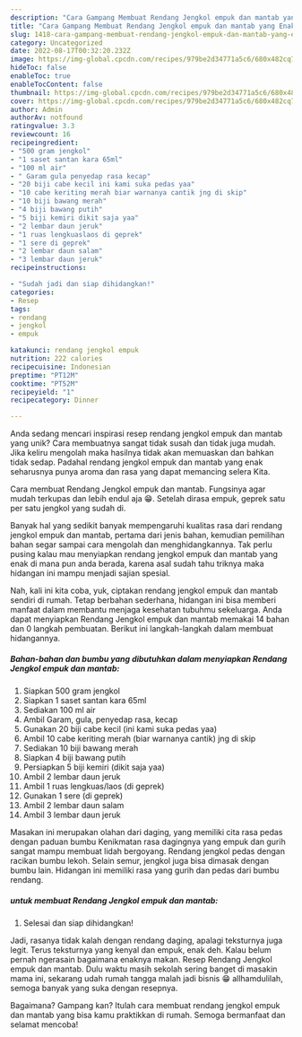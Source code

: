 ```yaml
---
description: "Cara Gampang Membuat Rendang Jengkol empuk dan mantab yang Enak"
title: "Cara Gampang Membuat Rendang Jengkol empuk dan mantab yang Enak"
slug: 1418-cara-gampang-membuat-rendang-jengkol-empuk-dan-mantab-yang-enak
category: Uncategorized
date: 2022-08-17T00:32:20.232Z
image: https://img-global.cpcdn.com/recipes/979be2d34771a5c6/680x482cq70/rendang-jengkol-empuk-dan-mantab-foto-resep-utama.jpg
hideToc: false
enableToc: true
enableTocContent: false
thumbnail: https://img-global.cpcdn.com/recipes/979be2d34771a5c6/680x482cq70/rendang-jengkol-empuk-dan-mantab-foto-resep-utama.jpg
cover: https://img-global.cpcdn.com/recipes/979be2d34771a5c6/680x482cq70/rendang-jengkol-empuk-dan-mantab-foto-resep-utama.jpg
author: Admin
authorAv: notfound
ratingvalue: 3.3
reviewcount: 16
recipeingredient:
- "500 gram jengkol"
- "1 saset santan kara 65ml"
- "100 ml air"
- " Garam gula penyedap rasa kecap"
- "20 biji cabe kecil ini kami suka pedas yaa"
- "10 cabe keriting merah biar warnanya cantik jng di skip"
- "10 biji bawang merah"
- "4 biji bawang putih"
- "5 biji kemiri dikit saja yaa"
- "2 lembar daun jeruk"
- "1 ruas lengkuaslaos di geprek"
- "1 sere di geprek"
- "2 lembar daun salam"
- "3 lembar daun jeruk"
recipeinstructions:

- "Sudah jadi dan siap dihidangkan!"
categories:
- Resep
tags:
- rendang
- jengkol
- empuk

katakunci: rendang jengkol empuk 
nutrition: 222 calories
recipecuisine: Indonesian
preptime: "PT12M"
cooktime: "PT52M"
recipeyield: "1"
recipecategory: Dinner

---
```





Anda sedang mencari inspirasi resep rendang jengkol empuk dan mantab yang unik? Cara membuatnya sangat tidak susah dan tidak juga mudah. Jika keliru mengolah maka hasilnya tidak akan memuaskan dan bahkan tidak sedap. Padahal rendang jengkol empuk dan mantab yang enak seharusnya punya aroma dan rasa yang dapat memancing selera Kita.





Cara membuat Rendang Jengkol empuk dan mantab. Fungsinya agar mudah terkupas dan lebih endul aja 😁. Setelah dirasa empuk, geprek satu per satu jengkol yang sudah di.

Banyak hal yang sedikit banyak mempengaruhi kualitas rasa dari rendang jengkol empuk dan mantab, pertama dari jenis bahan, kemudian pemilihan bahan segar sampai cara mengolah dan menghidangkannya. Tak perlu pusing kalau mau menyiapkan rendang jengkol empuk dan mantab yang enak di mana pun anda berada, karena asal sudah tahu triknya maka hidangan ini mampu menjadi sajian spesial.






Nah, kali ini kita coba, yuk, ciptakan rendang jengkol empuk dan mantab sendiri di rumah. Tetap berbahan sederhana, hidangan ini bisa memberi manfaat dalam membantu menjaga kesehatan tubuhmu sekeluarga. Anda dapat menyiapkan Rendang Jengkol empuk dan mantab memakai 14 bahan dan 0 langkah pembuatan. Berikut ini langkah-langkah dalam membuat hidangannya.

<!--inarticleads1-->

##### Bahan-bahan dan bumbu yang dibutuhkan dalam menyiapkan Rendang Jengkol empuk dan mantab:

1. Siapkan 500 gram jengkol
1. Siapkan 1 saset santan kara 65ml
1. Sediakan 100 ml air
1. Ambil  Garam, gula, penyedap rasa, kecap
1. Gunakan 20 biji cabe kecil (ini kami suka pedas yaa)
1. Ambil 10 cabe keriting merah (biar warnanya cantik) jng di skip
1. Sediakan 10 biji bawang merah
1. Siapkan 4 biji bawang putih
1. Persiapkan 5 biji kemiri (dikit saja yaa)
1. Ambil 2 lembar daun jeruk
1. Ambil 1 ruas lengkuas/laos (di geprek)
1. Gunakan 1 sere (di geprek)
1. Ambil 2 lembar daun salam
1. Ambil 3 lembar daun jeruk


Masakan ini merupakan olahan dari daging, yang memiliki cita rasa pedas dengan paduan bumbu Kenikmatan rasa dagingnya yang empuk dan gurih sangat mampu membuat lidah bergoyang. Rendang jengkol pedas dengan racikan bumbu lekoh. Selain semur, jengkol juga bisa dimasak dengan bumbu lain. Hidangan ini memiliki rasa yang gurih dan pedas dari bumbu rendang. 

<!--inarticleads2-->

#####  untuk membuat Rendang Jengkol empuk dan mantab:


1. Selesai dan siap dihidangkan!

Jadi, rasanya tidak kalah dengan rendang daging, apalagi teksturnya juga legit. Terus teksturnya yang kenyal dan empuk, enak deh. Kalau belum pernah ngerasain bagaimana enaknya makan. Resep Rendang Jengkol empuk dan mantab. Dulu waktu masih sekolah sering banget di masakin mama ini, sekarang udah rumah tangga malah jadi bisnis 😁 allhamdulilah, semoga banyak yang suka dengan resepnya. 

Bagaimana? Gampang kan? Itulah cara membuat rendang jengkol empuk dan mantab yang bisa kamu praktikkan di rumah. Semoga bermanfaat dan selamat mencoba!
